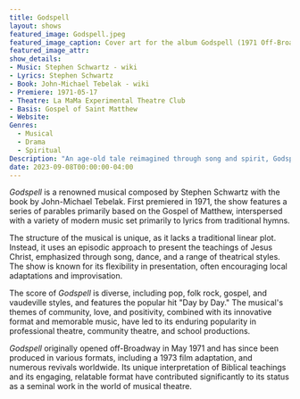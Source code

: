 ```yaml
---
title: Godspell
layout: shows
featured_image: Godspell.jpeg
featured_image_caption: Cover art for the album Godspell (1971 Off-Broadway Cast)
featured_image_attr:
show_details: 
- Music: Stephen Schwartz - wiki
- Lyrics: Stephen Schwartz
- Book: John-Michael Tebelak - wiki
- Premiere: 1971-05-17
- Theatre: La MaMa Experimental Theatre Club
- Basis: Gospel of Saint Matthew
- Website:
Genres:
  - Musical
  - Drama
  - Spiritual
Description: "An age-old tale reimagined through song and spirit, Godspell breathes new life into the teachings of Jesus with a blend of rock music, folk storytelling, and comedic sketches."
date: 2023-09-08T00:00:00-04:00
---
```

*Godspell* is a renowned musical composed by Stephen Schwartz with the book by John-Michael Tebelak. First premiered in 1971, the show features a series of parables primarily based on the Gospel of Matthew, interspersed with a variety of modern music set primarily to lyrics from traditional hymns.

The structure of the musical is unique, as it lacks a traditional linear plot. Instead, it uses an episodic approach to present the teachings of Jesus Christ, emphasized through song, dance, and a range of theatrical styles. The show is known for its flexibility in presentation, often encouraging local adaptations and improvisation.

The score of *Godspell* is diverse, including pop, folk rock, gospel, and vaudeville styles, and features the popular hit "Day by Day." The musical's themes of community, love, and positivity, combined with its innovative format and memorable music, have led to its enduring popularity in professional theatre, community theatre, and school productions.

*Godspell* originally opened off-Broadway in May 1971 and has since been produced in various formats, including a 1973 film adaptation, and numerous revivals worldwide. Its unique interpretation of Biblical teachings and its engaging, relatable format have contributed significantly to its status as a seminal work in the world of musical theatre.